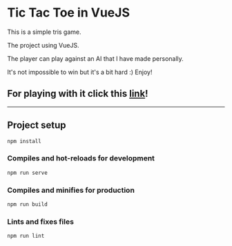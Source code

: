 # Tic Tac Toe in VueJS
This is a simple tris game.

The project using VueJS.

The player can play against an AI that I have made personally.

It's not impossible to win but it's a bit hard :) Enjoy!

## For playing with it click this [link](https://frosty-albattani-20d20c.netlify.com/)!

---

## Project setup
```
npm install
```

### Compiles and hot-reloads for development
```
npm run serve
```

### Compiles and minifies for production
```
npm run build
```

### Lints and fixes files
```
npm run lint
```
